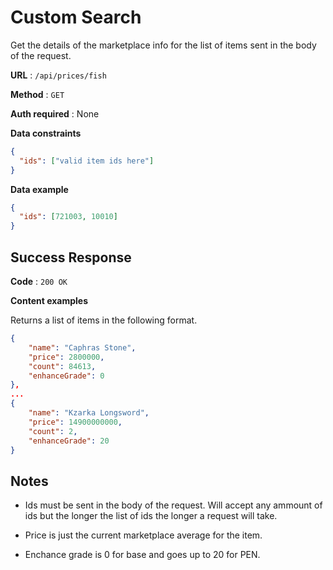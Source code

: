 # Custom Search

Get the details of the marketplace info for the list of items sent in the body of the request.

**URL** : `/api/prices/fish`

**Method** : `GET`

**Auth required** : None

**Data constraints**

```json
{
  "ids": ["valid item ids here"]
}
```

**Data example**

```json
{
  "ids": [721003, 10010]
}
```

## Success Response

**Code** : `200 OK`

**Content examples**

Returns a list of items in the following format.

```json
{
    "name": "Caphras Stone",
    "price": 2800000,
    "count": 84613,
    "enhanceGrade": 0
},
...
{
    "name": "Kzarka Longsword",
    "price": 14900000000,
    "count": 2,
    "enhanceGrade": 20
}
```

## Notes

- Ids must be sent in the body of the request. Will accept any ammount of ids but the longer the list of ids the longer a request will take.

- Price is just the current marketplace average for the item.

- Enchance grade is 0 for base and goes up to 20 for PEN.
